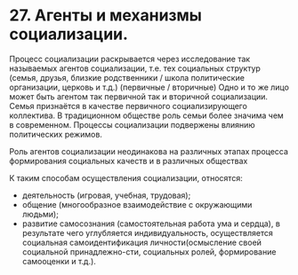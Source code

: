 # 27. Агенты и механизмы социализации.

Процесс социализации раскрывается через исследование так называемых агентов социализации, т.е. тех социальных структур (семья, друзья, близкие родственники / школа политические организации, церковь и т.д.) (первичные / вторичные) Одно и то же лицо может быть агентом так первичной так и вторичной социализации. Семья признаётся в качестве первичного социализирующего коллектива. В традиционном обществе роль семьи более значима чем в современном. Процессы социализации подвержены влиянию политических режимов. 

Роль агентов социализации неодинакова на различных этапах процесса формирования социальных качеств и в различных обществах

К таким способам осуществления социализации, относятся:

* деятельность (игровая, учебная, трудовая);
* общение (многообразное взаимодействие с окружающими людьми);
* развитие самосознания (самостоятельная работа ума и сердца), в результате чего углубляется индивидуальность, осуществляется социальная самоидентификация личности(осмысление своей социальной принадлежно-сти, социальных ролей, формирование самооценки и т.д.).
